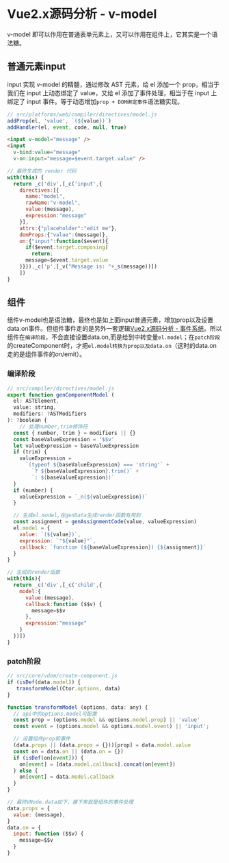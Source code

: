 # Vue2.x源码分析 - v-model

v-model 即可以作用在普通表单元素上，又可以作用在组件上，它其实是一个语法糖。

## 普通元素input

input 实现 v-model 的精髓，通过修改 AST 元素，给 el 添加一个 prop，相当于我们在 input 上动态绑定了 value，又给 el 添加了事件处理，相当于在 input 上绑定了 input 事件。等于动态增加`prop + DOM绑定事件`语法糖实现。

``` js
// src/platforms/web/compiler/directives/model.js
addProp(el, 'value', `(${value})`)
addHandler(el, event, code, null, true)
```

``` html
<input v-model="message" />
<input
  v-bind:value="message"
  v-on:input="message=$event.target.value" />
```

``` js
// 最终生成的 render 代码
with(this) {
  return _c('div',[_c('input',{
    directives:[{
      name:"model",
      rawName:"v-model",
      value:(message),
      expression:"message"
    }],
    attrs:{"placeholder":"edit me"},
    domProps:{"value":(message)},
    on:{"input":function($event){
      if($event.target.composing)
        return;
      message=$event.target.value
    }}}),_c('p',[_v("Message is: "+_s(message))])
    ])
}
```

## 组件

组件v-model也是语法糖，最终也是如上面input普通元素，增加prop以及设置data.on事件。但组件事件走的是另外一套逻辑[Vue2.x源码分析 - 事件系统](./vue-code-4.event.md)。所以组件在`编译阶段`，不会直接设置data.on,而是给到中转变量`el.model`；在`patch阶段`的createComponent时，才把`el.model转换为prop以及data.on`（这时的data.on走的是组件事件的$on/$emit）。

### 编译阶段
``` js
// src/compiler/directives/model.js
export function genComponentModel (
  el: ASTElement,
  value: string,
  modifiers: ?ASTModifiers
): ?boolean {
    // 处理number,trim修饰符
  const { number, trim } = modifiers || {}
  const baseValueExpression = '$$v'
  let valueExpression = baseValueExpression
  if (trim) {
    valueExpression =
      `(typeof ${baseValueExpression} === 'string'` +
        `? ${baseValueExpression}.trim()` +
        `: ${baseValueExpression})`
  }
  if (number) {
    valueExpression = `_n(${valueExpression})`
  }

  // 生成el.model,在genData生成render函数有用到
  const assignment = genAssignmentCode(value, valueExpression)
  el.model = {
    value: `(${value})`,
    expression: `"${value}"`,
    callback: `function (${baseValueExpression}) {${assignment}}`
  }
}
```

``` js
// 生成的render函数
with(this){
  return _c('div',[_c('child',{
    model:{
      value:(message),
      callback:function ($$v) {
        message=$$v
      },
      expression:"message"
    }
  })])
}
```

### patch阶段

``` js
// src/core/vdom/create-component.js
if (isDef(data.model)) {
   transformModel(Ctor.options, data)
}

function transformModel (options, data: any) {
  // api中的options.model可配置
  const prop = (options.model && options.model.prop) || 'value'
  const event = (options.model && options.model.event) || 'input';

  // 设置组件prop和事件
  (data.props || (data.props = {}))[prop] = data.model.value
  const on = data.on || (data.on = {})
  if (isDef(on[event])) {
    on[event] = [data.model.callback].concat(on[event])
  } else {
    on[event] = data.model.callback
  }
}
```

``` js
// 最终VNode.data如下，接下来就是组件的事件处理
data.props = {
  value: (message),
}
data.on = {
  input: function ($$v) {
    message=$$v
  }
}
```